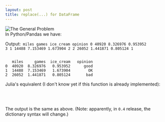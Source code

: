 ```yaml
---
layout: post
title: replace(...) for DataFrame
---
```


<div dir="ltr" style="text-align: left;" trbidi="on">
<div dir="ltr" style="text-align: left;" trbidi="on">
<img alt="The General Problem" src="http://imgs.xkcd.com/comics/the_general_problem.png" /><br />
In Python/Pandas we have:

<script src="https://gist.github.com/aflyax/29fbce693d198040cd68.js"></script>
Output:<code>
   miles     games  ice_cream  opinion
0  40920  8.326976   0.953952        3
1  14488  7.153469   1.673904        2
2  26052  1.441871   0.805124        1</code>

<code>
   miles     games  ice_cream   opinion
0  40920  8.326976   0.953952      good
1  14488  7.153469   1.673904        OK
2  26052  1.441871   0.805124       bad</code>

Julia's equivalent (I don't know yet if this function is already implemented):<br />
<br />
<script src="https://gist.github.com/aflyax/23dfcfcedc53e44026f0.js"></script><br />
The output is the same as above. (Note: apparently, in <code>0.4</code> release, the dictionary syntax will change.)</div>